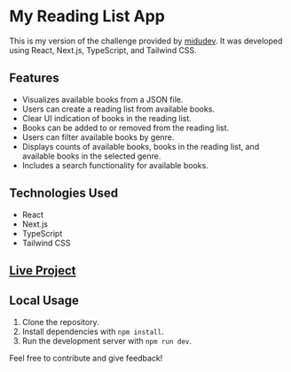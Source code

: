 
# My Reading List App

This is my version of the challenge provided by [midudev](https://github.com/midudev/pruebas-tecnicas/tree/main/pruebas/01-reading-list). It was developed using React, Next.js, TypeScript, and Tailwind CSS. 

## Features

- Visualizes available books from a JSON file.
- Users can create a reading list from available books.
- Clear UI indication of books in the reading list.
- Books can be added to or removed from the reading list.
- Users can filter available books by genre.
- Displays counts of available books, books in the reading list, and available books in the selected genre.
- Includes a search functionality for available books.

## Technologies Used

- React
- Next.js
- TypeScript
- Tailwind CSS

## [Live Project](https://library-project-challenge.vercel.app/)

## Local Usage

1. Clone the repository.
2. Install dependencies with `npm install`.
3. Run the development server with `npm run dev`.

Feel free to contribute and give feedback!
